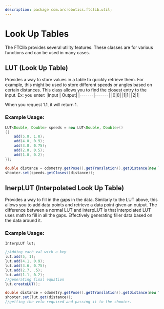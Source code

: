 ```yaml
---
description: package com.arcrobotics.ftclib.util;
---
```


# Look Up Tables

The FTClib provides several utility features. These classes are for various functions and can be used in many cases.

## LUT (Look Up Table)

Provides a way to store values in a table to quickly retrieve them. For example, this might be used to store different speeds or angles based on certain distances. This class allows you to find the closest entry to the input. Ex: you enter:
|Input | Output|
|-------|-------|
|0|0|
|1|1|
|2|1|

When you request 1.1, it will return 1.
### Example Usage:
```java
LUT<Double, Double> speeds = new LUT<Double, Double>()
{{
    add(5.0, 1.0);
    add(4.0, 0.9);
    add(3.0, 0.75);
    add(2.0, 0.5);
    add(1.0, 0.2);
}};

double distance = odometry.getPose().getTranslation().getDistance(new Translation2d(5, 10));
shooter.set(speeds.getClosest(distance));
```

## InerpLUT (Interpolated Look Up Table)

Provides a way to fill in the gaps in the data. Similarly to the LUT above, this allows you to add data points and retrieve a data point given an output. The difference between a normal LUT and interpLUT is that interpolated LUT uses math to fill in all the gaps. Effectively generating filler data based on the data around it.

### Example Usage:
```java
InterpLUT lut;

//Adding each val with a key
lut.add(5, 1);
lut.add(4.1, 0.9);
lut.add(3.6, 0.75);
lut.add(2.7, .5);
lut.add(1.1, 0.2);
//generating final equation
lut.createLUT();

double distance = odometry.getPose().getTranslation().getDistance(new Translation2d(5, 10));
shooter.set(lut.get(distance));
//getting the velo required and passing it to the shooter.
```
